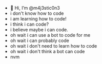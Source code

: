- 👋 Hi, I’m @m4j3stic0n3
- i don't know how to code
- i am learning how to code!
- i think i can code?
- i believe maybe i can code.
- oh wait i can use a bot to code for me
- oh wait i can probably code
- oh wait i don't need to learn how to code
- oh wait i don't think a bot can code
- nvm
<!---
m4j3stic0n3/m4j3stic0n3 is a ✨ special ✨ repository because its `README.md` (this file) appears on your GitHub profile.
You can click the Preview link to take a look at your changes.
--->

